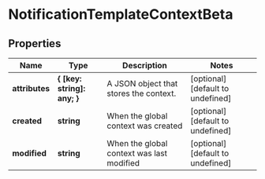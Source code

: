 # NotificationTemplateContextBeta

## Properties

Name | Type | Description | Notes
------------ | ------------- | ------------- | -------------
**attributes** | **{ [key: string]: any; }** | A JSON object that stores the context. | [optional] [default to undefined]
**created** | **string** | When the global context was created | [optional] [default to undefined]
**modified** | **string** | When the global context was last modified | [optional] [default to undefined]

